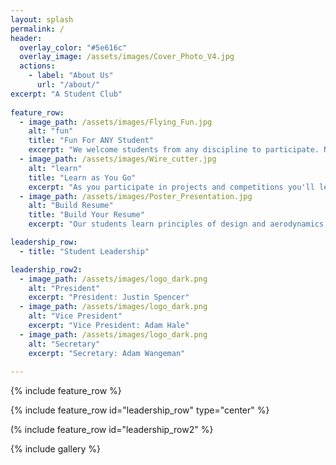 ```yaml
---
layout: splash
permalink: /
header:
  overlay_color: "#5e616c"
  overlay_image: /assets/images/Cover_Photo_V4.jpg
  actions:
    - label: "About Us"
      url: "/about/"
excerpt: "A Student Club"  
  
feature_row:
  - image_path: /assets/images/Flying_Fun.jpg
    alt: "fun"
    title: "Fun For ANY Student"
    excerpt: "We welcome students from any discipline to participate. No experience is required to get started in the Aeronautics Club."
  - image_path: /assets/images/Wire_cutter.jpg
    alt: "learn"
    title: "Learn as You Go"
    excerpt: "As you participate in projects and competitions you'll learn the skills you need to design, build, and fly your own aircraft."
  - image_path: /assets/images/Poster_Presentation.jpg
    alt: "Build Resume"
    title: "Build Your Resume"
    excerpt: "Our students learn principles of design and aerodynamics to compete in the public arena and prepare to become leaders in the aersopace industry."

leadership_row:
  - title: "Student Leadership"

leadership_row2:
  - image_path: /assets/images/logo_dark.png
    alt: "President"
    excerpt: "President: Justin Spencer"
  - image_path: /assets/images/logo_dark.png
    alt: "Vice President"
    excerpt: "Vice President: Adam Hale"
  - image_path: /assets/images/logo_dark.png
    alt: "Secretary"
    excerpt: "Secretary: Adam Wangeman"
    
---
```


{% include feature_row %}

{% include feature_row id="leadership_row" type="center" %}

(% include feature_row id="leadership_row2" %}

{% include gallery %}

